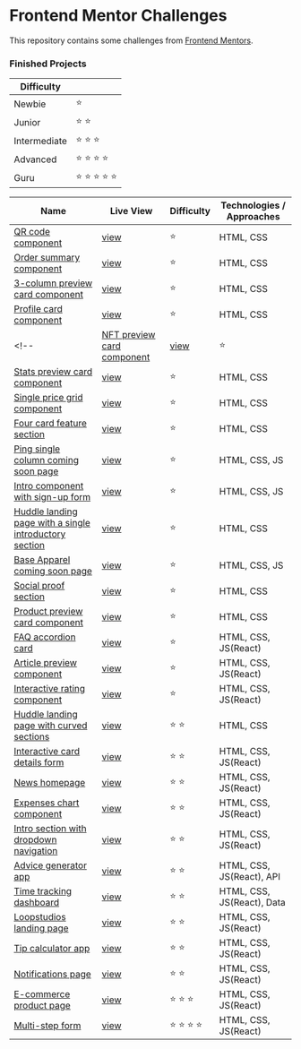 # Frontend Mentor Challenges

This repository contains some challenges from [Frontend Mentors](https://www.frontendmentor.io/challenges). 

### Finished Projects

|Difficulty | |
|---|---|
| Newbie | :star: |
| Junior | :star: :star: |
| Intermediate | :star: :star: :star:  |
| Advanced | :star: :star: :star: :star: |
| Guru | :star: :star: :star: :star: :star: |

| Name                                                                                                                                                                                            |Live View|Difficulty| Technologies / Approaches |
|-------------------------------------------------------------------------------------------------------------------------------------------------------------------------------------------------|---|---|---------------------------|
| [QR code component](https://github.com/selmakoksal/frontendMentor_Projects/tree/main/src/QR%20code%20component)                                                                                    | [view]() | :star:   | HTML, CSS                 |
| [Order summary component](https://github.com/selmakoksal/frontendMentor_Projects/tree/main/src/Order%20summary%20component)                                                                        | [view]() | :star:   | HTML, CSS                 |
| [3-column preview card component](https://github.com/selmakoksal/frontendMentor_Projects/tree/main/src/3-column%20preview%20card%20component)                                                      | [view]() | :star:   | HTML, CSS                 |
| [Profile card component](https://github.com/selmakoksal/frontendMentor_Projects/tree/main/src/Profile%20card%20component)                                                                          | [view]() | :star:   | HTML, CSS                 |
<!-- | [NFT preview card component](https://github.com/azateser/frontendMentor_Projects/tree/main/src/NFT%20preview%20card%20component)                                                                | [view]() | :star:   | HTML, CSS                 |
| [Stats preview card component](https://github.com/azateser/frontendMentor_Projects/tree/main/src/Stats%20preview%20card%20component)                                                            | [view]() | :star:   | HTML, CSS                 |
| [Single price grid component](https://github.com/azateser/frontendMentor_Projects/tree/main/src/Single%20price%20grid%20component)                                                              | [view]() | :star:   | HTML, CSS                 |
| [Four card feature section](https://github.com/azateser/frontendMentor_Projects/tree/main/src/Four%20card%20feature%20section)                                                                  | [view]() | :star:   | HTML, CSS                 |
| [Ping single column coming soon page](https://github.com/azateser/frontendMentor_Projects/tree/main/src/Ping%20single%20column%20coming%20soon%20page)                                          | [view]() | :star:   | HTML, CSS, JS             |
| [Intro component with sign-up form](https://github.com/azateser/frontendMentor_Projects/tree/main/src/Intro%20component%20with%20sign-up%20form)                                                | [view]() | :star:   | HTML, CSS, JS             |
| [Huddle landing page with a single introductory section](https://github.com/azateser/frontendMentor_Projects/tree/main/src/Huddle%20landing%20page%20with%20a%20single%20introductory%20section) | [view]() | :star:   | HTML, CSS                 |
| [Base Apparel coming soon page](https://github.com/azateser/frontendMentor_Projects/tree/main/src/Base%20Apparel%20coming%20soon%20page)                                                        | [view]() | :star:   | HTML, CSS, JS             |
| [Social proof section](https://github.com/azateser/frontendMentor_Projects/tree/main/src/Social%20proof%20section)                                                                              | [view]() | :star:   | HTML, CSS                 |
| [Product preview card component](https://github.com/azateser/frontendMentor_Projects/tree/main/src/Product%20preview%20card%20component)                                                        | [view]() | :star:   | HTML, CSS                 |
| [FAQ accordion card](https://github.com/azateser/frontendMentor_Projects/tree/main/src/FAQ%20accordion%20card)                                                                                     | [view]() | :star:   | HTML, CSS, JS(React)      |
| [Article preview component](https://github.com/azateser/frontendMentor_Projects/tree/main/src/Article%20preview%20component)                                                                                     | [view]() | :star:   | HTML, CSS, JS(React)      |
| [Interactive rating component](https://github.com/azateser/frontendMentor_Projects/tree/main/src/Interactive%20rating%20component)                                                                                     | [view]() | :star:   | HTML, CSS, JS(React)      |
| [Huddle landing page with curved sections](https://github.com/azateser/frontendMentor_Projects/tree/main/src/Huddle%20landing%20page%20with%20curved%20sections)                                                                                     | [view]() | :star: :star:   | HTML, CSS     |
| [Interactive card details form](https://github.com/azateser/frontendMentor_Projects/tree/main/src/Interactive%20card%20details%20form)                                                                                     | [view]() | :star: :star:   | HTML, CSS, JS(React)      |
| [News homepage](https://github.com/azateser/frontendMentor_Projects/tree/main/src/News%20homepage)                                                                                     | [view]() | :star: :star:   | HTML, CSS, JS(React)      |
| [Expenses chart component](https://github.com/azateser/frontendMentor_Projects/tree/main/src/Expenses%20chart%20component)                                                                                     | [view]() | :star: :star:   | HTML, CSS, JS(React)      |
| [Intro section with dropdown navigation](https://github.com/azateser/frontendMentor_Projects/tree/main/src/Intro%20section%20with%20dropdown%20navigation)                                                                                     | [view]() | :star: :star:  | HTML, CSS, JS(React)      |
| [Advice generator app](https://github.com/azateser/frontendMentor_Projects/tree/main/src/Advice%20generator%20app)                                                                                     | [view]() | :star: :star:  | HTML, CSS, JS(React), API      |
| [Time tracking dashboard](https://github.com/azateser/frontendMentor_Projects/tree/main/src/Time%20tracking%20dashboard)                                                                                     | [view]() | :star: :star:  | HTML, CSS, JS(React), Data      |
| [Loopstudios landing page](https://github.com/azateser/frontendMentor_Projects/tree/main/src/Loopstudios%20landing%20page)                                                                                     | [view]() | :star: :star:  | HTML, CSS, JS(React)      |
| [Tip calculator app](https://github.com/azateser/frontendMentor_Projects/tree/main/src/Tip%20calculator%20app)                                                                                     | [view]() | :star: :star:  | HTML, CSS, JS(React)      |
| [Notifications page](https://github.com/azateser/frontendMentor_Projects/tree/main/src/Notifications%20page)                                                                                     | [view]() | :star: :star:  | HTML, CSS, JS(React)      |
| [E-commerce product page](https://github.com/azateser/frontendMentor_Projects/tree/main/src/E-commerce%20Product%20page)                                                                                     | [view]() | :star: :star: :star:  | HTML, CSS, JS(React)      |
| [Multi-step form](https://github.com/azateser/frontendMentor_Projects/tree/main/src/Multi-step%20form)                                                                                     | [view]() | :star: :star: :star: :star:  | HTML, CSS, JS(React)      | -->
